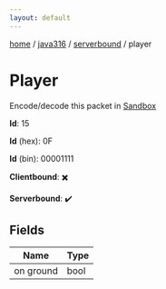 ```yaml
---
layout: default
---
```


[home](/)  /  [java316](/protocol/java316)  /  [serverbound](/protocol/java316/serverbound)  /  player

# Player

Encode/decode this packet in [Sandbox](../../../sandbox/java316#serverbound.player)

**Id**: 15

**Id** (hex): 0F

**Id** (bin): 00001111

**Clientbound**: ✖️

**Serverbound**: ✔️

## Fields

Name | Type
---|---
on ground | bool
